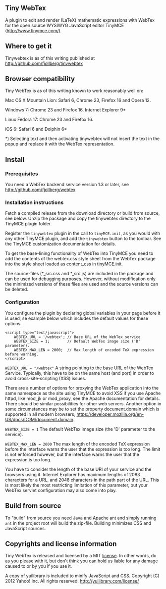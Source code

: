 Tiny WebTex
-----------

A plugin to edit and render (LaTeX) mathematic expressions with WebTex 
for the open source WYSIWYG JavaScript editor TinyMCE (http://www.tinymce.com/).

## Where to get it

Tinywebtex is as of this writing published at 
http://github.com/fjollberg/tinywebtex

## Browser compatibility

Tiny WebTex is as of this writing known to work reasonably well on:

Mac OS X Mountain Lion: Safari 6, Chrome 23, Firefox 16 and Opera 12.

Windows 7: Chrome 23 and Firefox 16. Internet Explorer 9*

Linux Fedora 17: Chrome 23 and Firefox 16.

iOS 6: Safari 6 and Dolphin 6*

*) Selecting text and then activating tinywebtex will not insert the
text in the popup and replace it with the WebTex representation.

## Install

### Prerequisites

You need a WebTex backend service version 1.3 or later, see
http://github.com/fjollberg/webtex

### Installation instructions

Fetch a compiled release from the download directory or build from source,
see below. Unzip the package and copy the tinywebtex directory to the
TinyMCE plugin folder.

Register the `tinywebtex` plugin in the call to `tinyMCE.init`, as you
would with any other TinyMCE plugin, and add the `tinywebtex` button
to the toolbar. See the TinyMCE customization documentation for
details.

To get the base-lining functionality of WebTex into TinyMCE you need to add
the contents of the webtex.css style sheet from the WebTex package into
the style sheet loaded as content_css in tinyMCE.init.

The source-files (*_src.css and *_src.js) are included in the package and can be
used for debugging purposes. However, without modification only the minimized 
versions of these files are used and the source versions can be deleted.


### Configuration

You configure the plugin by declaring global variables in your page before it
is used, se example below which includes the default values for these options.

```
<script type="text/javascript">
    WEBTEX_URL = '/webtex'; // Base URL of the WebTex service
    WEBTEX_SIZE = 1;        // Default WebTex image size ('D' parameter).
    WEBTEX_MAX_LEN = 2000;  // Max length of encoded TeX expression before warning.
</script>
```

`WEBTEX_URL = "/webtex"` A string pointing to the base URL of the WebTex Service.
Typically, this have to be on the same host (and port) in order to avoid 
cross-site-scripting (XSS) issues.

There are a number of options for proxying the WebTex application into
the same namespace as the site using TinyMCE to avoid XSS if you use Apache httpd,
like mod_jk or mod_proxy, see the Apache documentation for details. There should
be similar possibilities for other web servers. Another option in some circumstances
may be to set the property document.domain which is supported in all modern browsers, 
https://developer.mozilla.org/en-US/docs/DOM/document.domain.

`WEBTEX_SIZE = 1` The default WebTex image size (the 'D' parameter to the service).

`WEBTEX_MAX_LEN = 2000` The max length of the encoded TeX expression before the
interface warns the user that the expression is too long. The limit is not 
enforced however, but the interface warns the user that the expression is too long.

You have to consider the length of the base URI of your service and the browsers
using it. Internet Explorer has maximum lengths of 2083 characters for a URL, and
2048 characters in the path part of the URL. This is most likely the most 
restricting limitation of this parameter, but your WebTex servlet configuration
may also come into play.


## Build from source

To "build" from source you need Java and Apache ant and simply running
`ant` in the project root will build the zip-file. Building minimizes
CSS and JavaScript sources.

## Copyrights and license information

Tiny WebTex is released and licensed by a MIT [license](./LICENCE.md).
In other words, do as you please with it, but don't think you can hold us
liable for any damage caused to or by you if you use it.

A copy of yuilibrary is included to minify JavaScript and CSS.
Copyright (C) 2012 Yahoo! Inc. All rights reserved.
http://yuilibrary.com/license/
